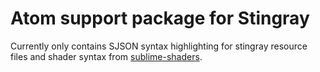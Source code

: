 # Atom support package for Stingray

Currently only contains SJSON syntax highlighting for stingray resource files and
shader syntax from [sublime-shaders](https://github.com/noct/sublime-shaders).
